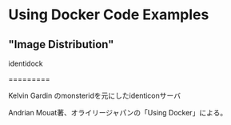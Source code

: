 # Using Docker Code Examples
## "Image Distribution"
identidock

=========

Kelvin Gardin のmonsteridを元にしたidenticonサーバ

Andrian Mouat著、オライリージャパンの「Using Docker」による。


